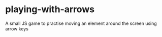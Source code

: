 # playing-with-arrows
A small JS game to practise moving an element around the screen using arrow keys
